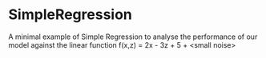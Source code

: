# SimpleRegression
A minimal example of Simple Regression to analyse the performance of our model against the linear function f(x,z) = 2x - 3z + 5 + &lt;small noise>
